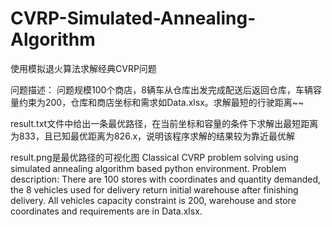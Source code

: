 # CVRP-Simulated-Annealing-Algorithm
使用模拟退火算法求解经典CVRP问题

问题描述：
问题规模100个商店，8辆车从仓库出发完成配送后返回仓库，车辆容量约束为200，仓库和商店坐标和需求如Data.xlsx。求解最短的行驶距离~~

result.txt文件中给出一条最优路径，在当前坐标和容量的条件下求解出最短距离为833，且已知最优距离为826.x，说明该程序求解的结果较为靠近最优解

result.png是最优路径的可视化图
Classical CVRP problem solving using simulated annealing algorithm based python environment.
Problem description:
There are 100 stores with coordinates and quantity demanded, the 8 vehicles used for delivery return initial warehouse after finishing delivery. All vehicles capacity constraint is 200, warehouse and store coordinates and requirements are in Data.xlsx.
